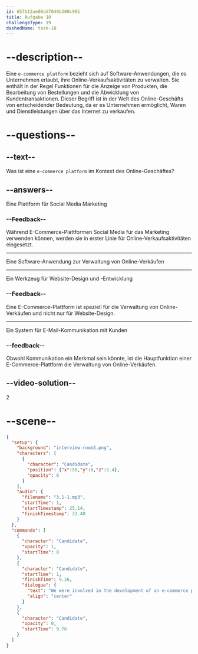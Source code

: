 ```yaml
---
id: 657b12ae08dd7049b300c901
title: Aufgabe 10
challengeType: 19
dashedName: task-10
---
```


<!-- (Audio) We were involved in the development of an e-commerce platform. We were responsible for the checkout process, and it was a successful implementation. -->

# --description--

Eine `e-commerce platform` bezieht sich auf Software-Anwendungen, die es Unternehmen erlaubt, ihre Online-Verkaufsaktivitäten zu verwalten. Sie enthält in der Regel Funktionen für die Anzeige von Produkten, die Bearbeitung von Bestellungen und die Abwicklung von Kundentransaktionen. Dieser Begriff ist in der Welt des Online-Geschäfts von entscheidender Bedeutung, da er es Unternehmen ermöglicht, Waren und Dienstleistungen über das Internet zu verkaufen.

# --questions--

## --text--

Was ist eine `e-commerce platform` im Kontext des Online-Geschäftes?

## --answers--

Eine Plattform für Social Media Marketing

### --Feedback--

Während E-Commerce-Plattformen Social Media für das Marketing verwenden können, werden sie in erster Linie für Online-Verkaufsaktivitäten eingesetzt.

---

Eine Software-Anwendung zur Verwaltung von Online-Verkäufen

---

Ein Werkzeug für Website-Design und -Entwicklung

### --Feedback--

Eine E-Commerce-Plattform ist speziell für die Verwaltung von Online-Verkäufen und nicht nur für Website-Design.

---

Ein System für E-Mail-Kommunikation mit Kunden

### --feedback--

Obwohl Kommunikation ein Merkmal sein könnte, ist die Hauptfunktion einer E-Commerce-Plattform die Verwaltung von Online-Verkäufen.

## --video-solution--

2

# --scene--

```json
{
  "setup": {
    "background": "interview-room3.png",
    "characters": [
      {
        "character": "Candidate",
        "position": {"x":50,"y":0,"z":1.4},
        "opacity": 0
      }
    ],
    "audio": {
      "filename": "3.1-1.mp3",
      "startTime": 1,
      "startTimestamp": 25.14,
      "finishTimestamp": 33.40
    }
  },
  "commands": [
    {
      "character": "Candidate",
      "opacity": 1,
      "startTime": 0
    },
    {
      "character": "Candidate",
      "startTime": 1,
      "finishTime": 9.26,
      "dialogue": {
        "text": "We were involved in the development of an e-commerce platform. We were responsible for the checkout process and it was a successful implementation.",
        "align": "center"
      }
    },
    {
      "character": "Candidate",
      "opacity": 0,
      "startTime": 9.76
    }
  ]
}
```

